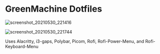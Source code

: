 # GreenMachine Dotfiles

![screenshot_20210530_221416](https://user-images.githubusercontent.com/79222678/120133859-e66d9e00-c19a-11eb-955a-3481568f7837.png)

![screenshot_20210530_221744](https://user-images.githubusercontent.com/79222678/120133867-ea012500-c19a-11eb-83f6-4bb6f81ce974.png)

Uses Alacritty, i3-gaps, Polybar, Picom, Rofi, Rofi-Power-Menu, and Rofi-Keyboard-Menu
